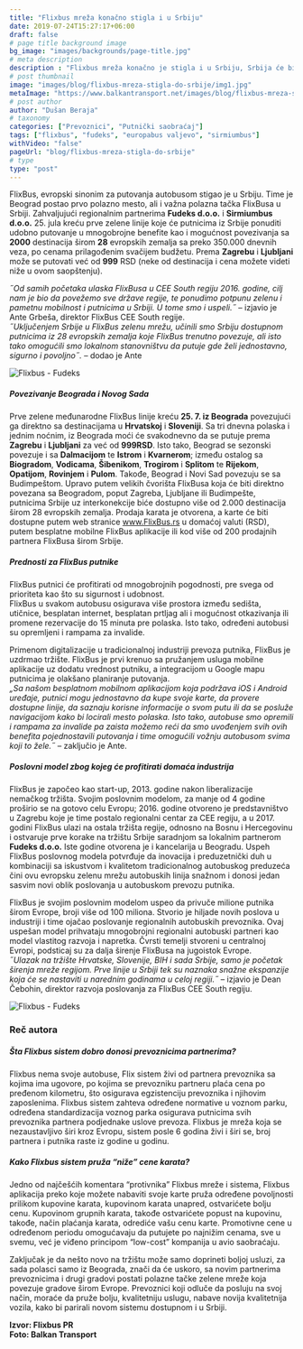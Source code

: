 ```yaml
---
title: "Flixbus mreža konačno stigla i u ‎‎Srbiju"
date: 2019-07-24T15:27:17+06:00
draft: false
# page title background image
bg_image: "images/backgrounds/page-title.jpg"
# meta description
description : "Flixbus mreža konačno je stigla i u Srbiju, Srbija će biti 29. zemlja koja je deo mreže FlixBus sistema."
# post thumbnail
image: "images/blog/flixbus-mreza-stigla-do-srbije/img1.jpg"
metaImage: "https://www.balkantransport.net/images/blog/flixbus-mreza-stigla-do-srbije/img1.jpg"
# post author
author: "Dušan Beraja"
# taxonomy
categories: ["Prevoznici", "Putnički saobraćaj"]
tags: ["flixbus", "fudeks", "europabus valjevo", "sirmiumbus"]
withVideo: "false"
pageUrl: "blog/flixbus-mreza-stigla-do-srbije"
# type
type: "post"
---
```


FlixBus, evropski sinonim za putovanja autobusom stigao je u Srbiju. Time je Beograd postao prvo polazno mesto, ali i važna polazna tačka FlixBusa u Srbiji. Zahvaljujući regionalnim partnerima **Fudeks d.o.o.** i **Sirmiumbus d.o.o.** 25. jula kreću prve zelene linije koje će putnicima iz Srbije ponuditi udobno putovanje u mnogobrojne benefite kao i mogućnost povezivanja sa **2000** destinacija širom **28** evropskih zemalja sa preko 350.000 dnevnih veza, po cenama prilagođenim svačijem budžetu. Prema **Zagrebu** i **Ljubljani** može se putovati već od **999** RSD (neke od destinacija i cena možete videti niže u ovom saopštenju).

*˝Od samih početaka ulaska FlixBusa u CEE South regiju 2016. godine, cilj nam je bio da povežemo sve države regije, te ponudimo potpunu zelenu i pametnu mobilnost i putnicima u Srbiji. U tome smo i uspeli.˝* – izjavio je Ante Grbeša, direktor FlixBus CEE South regije.\
*˝Uključenjem Srbije u FlixBus zelenu mrežu, učinili smo Srbiju dostupnom putnicima iz 28 evropskih zemalja koje FlixBus trenutno povezuje, ali isto tako omogućili smo lokalnom stanovništvu da putuje gde želi jednostavno, sigurno i povoljno˝.* – dodao je Ante

![Flixbus - Fudeks](/images/blog/flixbus-mreza-stigla-do-srbije/img2.jpg "Flixbus - Fudeks")

##### Povezivanje Beograda i Novog Sada
Prve zelene međunarodne FlixBus linije kreću **25. 7. iz Beograda** povezujući ga direktno sa destinacijama u **Hrvatskoj** i **Sloveniji**. Sa tri dnevna polaska i jednim noćnim, iz Beograda moći će svakodnevno da se putuje prema **Zagrebu** i **Ljubljani** za već od **999RSD**. Isto tako, Beograd se sezonski povezuje i sa **Dalmacijom** te **Istrom** i **Kvarnerom**; između ostalog sa **Biogradom**, **Vodicama**, **Šibenikom**, **Trogirom** i **Splitom** te **Rijekom**, **Opatijom**, **Rovinjem** i **Pulom**. Takođe, Beograd i Novi Sad povezuju se sa Budimpeštom. Upravo putem velikih čvorišta FlixBusa koja će biti direktno povezana sa Beogradom, poput Zagreba, Ljubljane ili Budimpešte, putnicima Srbije uz interkonekcije biće dostupno više od 2.000 destinacija širom 28 evropskih zemalja. Prodaja karata je otvorena, a karte će biti dostupne putem web stranice www.FlixBus.rs u domaćoj valuti (RSD), putem besplatne mobilne FlixBus aplikacije ili kod više od 200 prodajnih partnera FlixBusa širom Srbije.

##### Prednosti za FlixBus putnike
FlixBus putnici će profitirati od mnogobrojnih pogodnosti, pre svega od prioriteta kao što su sigurnost i udobnost.\
FlixBus u svakom autobusu osigurava više prostora između sedišta, utičnice, besplatan internet, besplatan prtljag ali i mogućnost otkazivanja ili promene rezervacije do 15 minuta pre polaska. Isto tako, određeni autobusi su opremljeni i rampama za invalide.

Primenom digitalizacije u tradicionalnoj industriji prevoza putnika, FlixBus je uzdrmao tržište. FlixBus je prvi krenuo sa pružanjem usluga mobilne aplikacije uz dodatu vrednost putniku, a integracijom u Google mapu putnicima je olakšano planiranje putovanja.\
*„Sa našom besplatnom mobilnom aplikacijom koja podržava iOS i Android uređaje, putnici mogu jednostavno da kupe svoje karte, da provere dostupne linije, da saznaju korisne informacije o svom putu ili da se posluže navigacijom kako bi locirali mesto polaska. Isto tako, autobuse smo opremili i rampama za invalide pa zaista možemo reći da smo uvođenjem svih ovih benefita pojednostavili putovanja i time omogućili vožnju autobusom svima koji to žele.˝* – zaključio je Ante.

##### Poslovni model zbog kojeg će profitirati domaća industrija
FlixBus je započeo kao start-up, 2013. godine nakon liberalizacije nemačkog tržišta. Svojim poslovnim modelom, za manje od 4 godine proširio se na gotovo celu Evropu; 2016. godine otvoreno je predstavništvo u Zagrebu koje je time postalo regionalni centar za CEE regiju, a u 2017. godini FlixBus ulazi na ostala tržišta regije, odnosno na Bosnu i Hercegovinu i ostvaruje prve korake na tržištu Srbije saradnjom sa lokalnim partnerom **Fudeks d.o.o.** Iste godine otvorena je i kancelarija u Beogradu. Uspeh FlixBus poslovnog modela potvrđuje da inovacija i preduzetnički duh u kombinaciji sa iskustvom i kvalitetom tradicionalnog autobuskog preduzeća čini ovu evropsku zelenu mrežu autobuskih linija snažnom i donosi jedan sasvim novi oblik poslovanja u autobuskom prevozu putnika.

FlixBus je svojim poslovnim modelom uspeo da privuče milione putnika širom Evrope, broji više od 100 miliona. Stvorio je hiljade novih poslova u industriji i time ojačao poslovanje regionalnih autobuskih prevoznika. Ovaj uspešan model prihvataju mnogobrojni regionalni autobuski partneri kao model vlastitog razvoja i napretka.
Čvrsti temelji stvoreni u centralnoj Evropi, podsticaj su za dalja širenje FlixBusa na jugoistok Evrope.\
*˝Ulazak na tržište Hrvatske, Slovenije, BIH i sada Srbije, samo je početak širenja mreže regijom. Prve linije u Srbiji tek su naznaka snažne ekspanzije koja će se nastaviti u narednim godinama u celoj regiji.˝* – izjavio je Dean Čebohin, direktor razvoja poslovanja za FlixBus CEE South regiju.

![Flixbus - Fudeks](/images/blog/flixbus-mreza-stigla-do-srbije/img3.jpg "Flixbus - Fudeks")

### Reč autora

##### Šta Flixbus sistem dobro donosi prevoznicima partnerima? 
Flixbus nema svoje autobuse, Flix sistem živi od partnera prevoznika sa kojima ima ugovore, po kojima se prevozniku partneru plaća cena po pređenom kilometru, što osigurava egzistenciju prevoznika i njihovim zaposlenima. Flixbus sistem zahteva određene normative u voznom parku, određena standardizacija voznog parka osigurava putnicima svih prevoznika partnera podjednake uslove prevoza. Flixbus je mreža koja se nezaustavljivo širi kroz Evropu, sistem posle 6 godina živi i širi se, broj partnera i putnika raste iz godine u godinu.

##### Kako Flixbus sistem pruža “niže” cene karata?
Jedno od najčešćih komentara “protivnika” Flixbus mreže i sistema, Flixbus aplikacija preko koje možete nabaviti svoje karte pruža određene povoljnosti prilikom kupovine karata, kupovinom karata unapred, ostvarićete bolju cenu. Kupovinom grupnih karata, takođe ostvarićete popust na kupovinu, takođe, način plaćanja karata, odrediće vašu cenu karte. Promotivne cene u određenom periodu omogućavaju da putujete po najnižim cenama, sve u svemu, već je viđeno principom “low-cost” kompanija u avio saobraćaju.

Zaključak je da nešto novo na tržištu može samo doprineti boljoj usluzi, za sada polasci samo iz Beograda, znači da će uskoro, sa novim partnerima prevoznicima i drugi gradovi postati polazne tačke zelene mreže koja povezuje gradove širom Evrope. Prevoznici koji odluče da posluju na svoj način, moraće da pruže bolju, kvalitetniju uslugu, nabave novija kvalitetnija vozila, kako bi parirali novom sistemu dostupnom i u Srbiji. 

**Izvor: Flixbus PR**\
**Foto: Balkan Transport**
